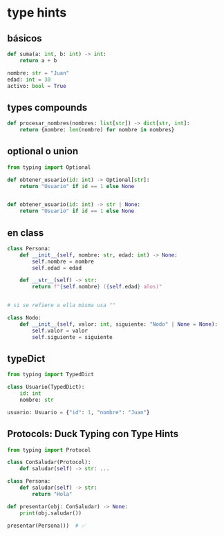 # type hints

## básicos

```python
def suma(a: int, b: int) -> int:
    return a + b

nombre: str = "Juan"
edad: int = 30
activo: bool = True

```

## types compounds
```python
def procesar_nombres(nombres: list[str]) -> dict[str, int]:
    return {nombre: len(nombre) for nombre in nombres}

```

## optional o union

```python
from typing import Optional

def obtener_usuario(id: int) -> Optional[str]:
    return "Usuario" if id == 1 else None


def obtener_usuario(id: int) -> str | None:
    return "Usuario" if id == 1 else None

```

## en class

```python
class Persona:
    def __init__(self, nombre: str, edad: int) -> None:
        self.nombre = nombre
        self.edad = edad

    def __str__(self) -> str:
        return f"{self.nombre} ({self.edad} años)"


# si se refiere a ella misma usa ""

class Nodo:
    def __init__(self, valor: int, siguiente: "Nodo" | None = None):
        self.valor = valor
        self.siguiente = siguiente

```


## typeDict

```python
from typing import TypedDict

class Usuario(TypedDict):
    id: int
    nombre: str

usuario: Usuario = {"id": 1, "nombre": "Juan"}
```

## Protocols: Duck Typing con Type Hints

```python
from typing import Protocol

class ConSaludar(Protocol):
    def saludar(self) -> str: ...

class Persona:
    def saludar(self) -> str:
        return "Hola"

def presentar(obj: ConSaludar) -> None:
    print(obj.saludar())

presentar(Persona())  # ✅
```